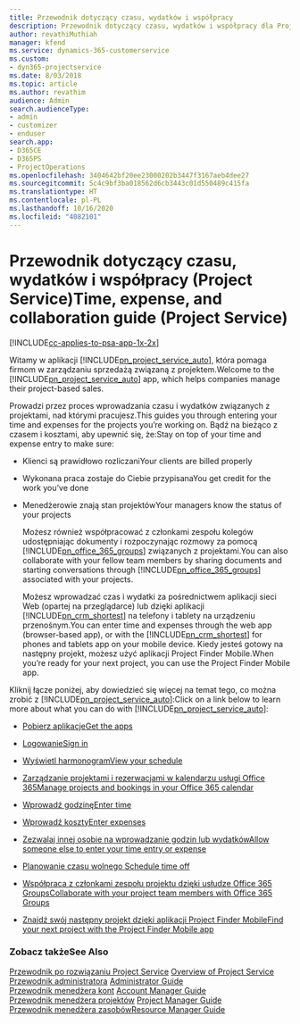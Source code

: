 ```yaml
---
title: Przewodnik dotyczący czasu, wydatków i współpracy
description: Przewodnik dotyczący czasu, wydatków i współpracy dla Project Service
author: revathiMuthiah
manager: kfend
ms.service: dynamics-365-customerservice
ms.custom:
- dyn365-projectservice
ms.date: 8/03/2018
ms.topic: article
ms.author: revathim
audience: Admin
search.audienceType:
- admin
- customizer
- enduser
search.app:
- D365CE
- D365PS
- ProjectOperations
ms.openlocfilehash: 3404642bf20ee23000202b3447f3167aeb4dee27
ms.sourcegitcommit: 5c4c9bf3ba018562d6cb3443c01d550489c415fa
ms.translationtype: HT
ms.contentlocale: pl-PL
ms.lasthandoff: 10/16/2020
ms.locfileid: "4082101"
---
```

# <a name="time-expense-and-collaboration-guide-project-service"></a><span data-ttu-id="fb871-103">Przewodnik dotyczący czasu, wydatków i współpracy (Project Service)</span><span class="sxs-lookup"><span data-stu-id="fb871-103">Time, expense, and collaboration guide (Project Service)</span></span>

[!INCLUDE[cc-applies-to-psa-app-1x-2x](../includes/cc-applies-to-psa-app-1x-2x.md)]

<span data-ttu-id="fb871-104">Witamy w aplikacji [!INCLUDE[pn_project_service_auto](../includes/pn-project-service-auto.md)], która pomaga firmom w zarządzaniu sprzedażą związaną z projektem.</span><span class="sxs-lookup"><span data-stu-id="fb871-104">Welcome to the [!INCLUDE[pn_project_service_auto](../includes/pn-project-service-auto.md)] app, which helps companies manage their project-based sales.</span></span> 
  
 <span data-ttu-id="fb871-105">Prowadzi przez proces wprowadzania czasu i wydatków związanych z projektami, nad którymi pracujesz.</span><span class="sxs-lookup"><span data-stu-id="fb871-105">This guides you through entering your time and expenses for the projects you’re working on.</span></span> <span data-ttu-id="fb871-106">Bądź na bieżąco z czasem i kosztami, aby upewnić się, że:</span><span class="sxs-lookup"><span data-stu-id="fb871-106">Stay on top of your time and expense entry to make sure:</span></span>  
  
- <span data-ttu-id="fb871-107">Klienci są prawidłowo rozliczani</span><span class="sxs-lookup"><span data-stu-id="fb871-107">Your clients are billed properly</span></span>  
  
- <span data-ttu-id="fb871-108">Wykonana praca zostaje do Ciebie przypisana</span><span class="sxs-lookup"><span data-stu-id="fb871-108">You get credit for the work you’ve done</span></span>  
  
- <span data-ttu-id="fb871-109">Menedżerowie znają stan projektów</span><span class="sxs-lookup"><span data-stu-id="fb871-109">Your managers know the status of your projects</span></span>  
  
  <span data-ttu-id="fb871-110">Możesz również współpracować z członkami zespołu kolegów udostępniając dokumenty i rozpoczynając rozmowy za pomocą [!INCLUDE[pn_office_365_groups](../includes/pn-office-365-groups.md)] związanych z projektami.</span><span class="sxs-lookup"><span data-stu-id="fb871-110">You can also collaborate with your fellow team members by sharing documents and starting conversations through [!INCLUDE[pn_office_365_groups](../includes/pn-office-365-groups.md)] associated with your projects.</span></span>  
  
  <span data-ttu-id="fb871-111">Możesz wprowadzać czas i wydatki za pośrednictwem aplikacji sieci Web (opartej na przeglądarce) lub dzięki aplikacji [!INCLUDE[pn_crm_shortest](../includes/pn-crm-shortest.md)] na telefony i tablety na urządzeniu przenośnym.</span><span class="sxs-lookup"><span data-stu-id="fb871-111">You can enter time and expenses through the web app (browser-based app), or with the [!INCLUDE[pn_crm_shortest](../includes/pn-crm-shortest.md)] for phones and tablets app on your mobile device.</span></span> <span data-ttu-id="fb871-112">Kiedy jesteś gotowy na następny projekt, możesz użyć aplikacji Project Finder Mobile.</span><span class="sxs-lookup"><span data-stu-id="fb871-112">When you’re ready for your next project, you can use the Project Finder Mobile app.</span></span>  
  
<span data-ttu-id="fb871-113">Kliknij łącze poniżej, aby dowiedzieć się więcej na temat tego, co można zrobić z [!INCLUDE[pn_project_service_auto](../includes/pn-project-service-auto.md)]:</span><span class="sxs-lookup"><span data-stu-id="fb871-113">Click on a link below to learn more about what you can do with [!INCLUDE[pn_project_service_auto](../includes/pn-project-service-auto.md)]:</span></span>  
  
-   [<span data-ttu-id="fb871-114">Pobierz aplikacje</span><span class="sxs-lookup"><span data-stu-id="fb871-114">Get the apps</span></span>](../psa/get-apps.md)  
  
-   [<span data-ttu-id="fb871-115">Logowanie</span><span class="sxs-lookup"><span data-stu-id="fb871-115">Sign in</span></span>](../psa/sign-in.md)  
  
-   [<span data-ttu-id="fb871-116">Wyświetl harmonogram</span><span class="sxs-lookup"><span data-stu-id="fb871-116">View your schedule</span></span>](../psa/view-schedule.md)  
  
-   [<span data-ttu-id="fb871-117">Zarządzanie projektami i rezerwacjami w kalendarzu usługi Office 365</span><span class="sxs-lookup"><span data-stu-id="fb871-117">Manage projects and bookings in your Office 365 calendar</span></span>](../psa/manage-project-bookings-office-365-calendar.md)  
  
-   [<span data-ttu-id="fb871-118">Wprowadź godzinę</span><span class="sxs-lookup"><span data-stu-id="fb871-118">Enter time</span></span>](../psa/enter-time.md)  
  
-   [<span data-ttu-id="fb871-119">Wprowadź koszty</span><span class="sxs-lookup"><span data-stu-id="fb871-119">Enter expenses</span></span>](../psa/enter-expenses.md)  
  
-   [<span data-ttu-id="fb871-120">Zezwalaj innej osobie na wprowadzanie godzin lub wydatków</span><span class="sxs-lookup"><span data-stu-id="fb871-120">Allow someone else to enter your time entry or expense</span></span>](../psa/allow-someone-else-enter-time-entry-expense.md)  
  
-   [<span data-ttu-id="fb871-121">Planowanie czasu wolnego </span><span class="sxs-lookup"><span data-stu-id="fb871-121">Schedule time off</span></span>](../psa/schedule-time-off.md)  
  
-   [<span data-ttu-id="fb871-122">Współpraca z członkami zespołu projektu dzięki usłudze Office 365 Groups</span><span class="sxs-lookup"><span data-stu-id="fb871-122">Collaborate with your project team members with Office 365 Groups</span></span>](../psa/collaborate-project-team-members-office-365-groups.md)  
  
-   [<span data-ttu-id="fb871-123">Znajdź swój następny projekt dzięki aplikacji Project Finder Mobile</span><span class="sxs-lookup"><span data-stu-id="fb871-123">Find your next project with the Project Finder Mobile app</span></span>](../psa/find-next-project-finder-mobile-app.md)  
  
### <a name="see-also"></a><span data-ttu-id="fb871-124">Zobacz także</span><span class="sxs-lookup"><span data-stu-id="fb871-124">See Also</span></span>  
 <span data-ttu-id="fb871-125">[Przewodnik po rozwiązaniu Project Service](../psa/overview.md) </span><span class="sxs-lookup"><span data-stu-id="fb871-125">[Overview of Project Service](../psa/overview.md) </span></span>  
 <span data-ttu-id="fb871-126">[Przewodnik administratora](../psa/admin-guide.md) </span><span class="sxs-lookup"><span data-stu-id="fb871-126">[Administrator Guide](../psa/admin-guide.md) </span></span>  
 <span data-ttu-id="fb871-127">[Przewodnik menedżera kont](../psa/account-manager-guide.md) </span><span class="sxs-lookup"><span data-stu-id="fb871-127">[Account Manager Guide](../psa/account-manager-guide.md) </span></span>  
 <span data-ttu-id="fb871-128">[Przewodnik menedżera projektów](../psa/project-manager-guide.md) </span><span class="sxs-lookup"><span data-stu-id="fb871-128">[Project Manager Guide](../psa/project-manager-guide.md) </span></span>  
 [<span data-ttu-id="fb871-129">Przewodnik menedżera zasobów</span><span class="sxs-lookup"><span data-stu-id="fb871-129">Resource Manager Guide</span></span>](../psa/resource-manager-guide.md)   
